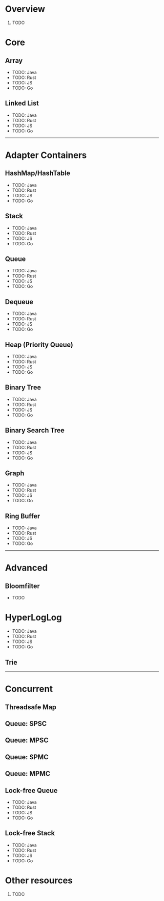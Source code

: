 # Overview
1. TODO


# Core

## Array
- TODO: Java
- TODO: Rust
- TODO: JS
- TODO: Go

## Linked List
- TODO: Java
- TODO: Rust
- TODO: JS
- TODO: Go


--------
# Adapter Containers

## HashMap/HashTable
- TODO: Java
- TODO: Rust
- TODO: JS
- TODO: Go


## Stack
- TODO: Java
- TODO: Rust
- TODO: JS
- TODO: Go


## Queue
- TODO: Java
- TODO: Rust
- TODO: JS
- TODO: Go


## Dequeue
- TODO: Java
- TODO: Rust
- TODO: JS
- TODO: Go


## Heap (Priority Queue)
- TODO: Java
- TODO: Rust
- TODO: JS
- TODO: Go


## Binary Tree
- TODO: Java
- TODO: Rust
- TODO: JS
- TODO: Go


## Binary Search Tree
- TODO: Java
- TODO: Rust
- TODO: JS
- TODO: Go


## Graph
- TODO: Java
- TODO: Rust
- TODO: JS
- TODO: Go


## Ring Buffer
- TODO: Java
- TODO: Rust
- TODO: JS
- TODO: Go


--------
# Advanced

## Bloomfilter
- TODO

# HyperLogLog
- TODO: Java
- TODO: Rust
- TODO: JS
- TODO: Go


## Trie



--------
# Concurrent

## Threadsafe Map

## Queue: SPSC

## Queue: MPSC

## Queue: SPMC

## Queue: MPMC


## Lock-free Queue
- TODO: Java
- TODO: Rust
- TODO: JS
- TODO: Go


## Lock-free Stack
- TODO: Java
- TODO: Rust
- TODO: JS
- TODO: Go


# Other resources
1. TODO
